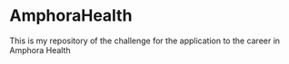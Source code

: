 # AmphoraHealth
This is my repository of the challenge for the application to the career in Amphora Health
